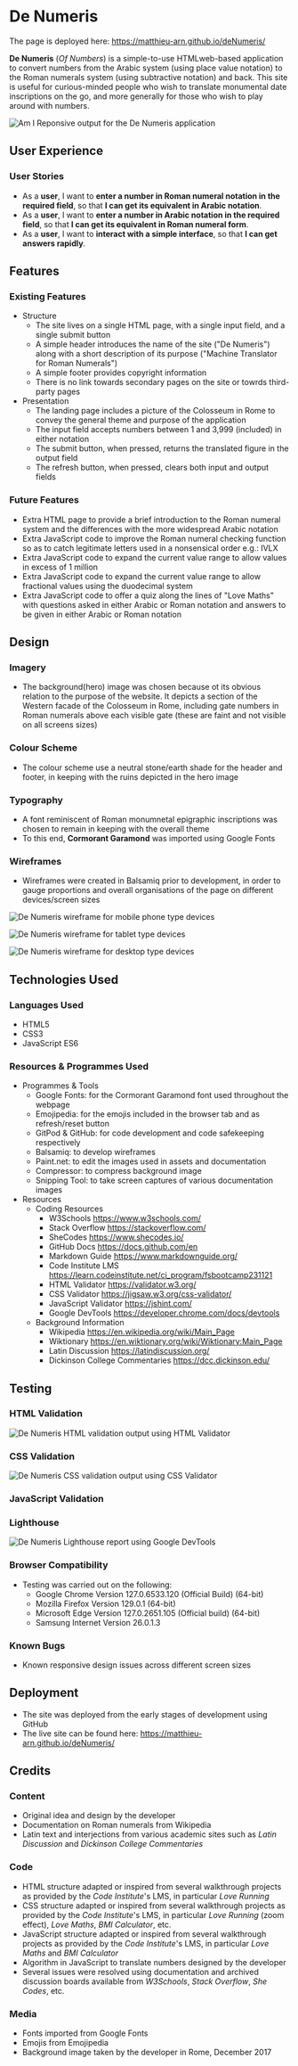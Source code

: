 # **De Numeris** 

The page is deployed here: https://matthieu-arn.github.io/deNumeris/


**De Numeris** (*Of Numbers*) is a simple-to-use HTMLweb-based application to convert numbers from the Arabic system (using place value notation) to the Roman numerals system (using subtractive notation) and back.
This site is useful for curious-minded people who wish to translate monumental date inscriptions on the go, and more generally for those who wish to play around with numbers.

![Am I Reponsive output for the De Numeris application](<assets/documentation/responsiveness/deNumeris Am I Responsive.jpg>)

## User Experience

### User Stories
 - As a **user**, I want to **enter a number in Roman numeral notation in the required field**, so that **I can get its equivalent in Arabic notation**.
 - As a **user**, I want to **enter a number in Arabic notation in the required field**, so that **I can get its equivalent in Roman numeral form**.
 - As a **user**, I want to **interact with a simple interface**, so that **I can get answers rapidly**.


## Features

### Existing Features
  - Structure
      - The site lives on a single HTML page, with a single input field, and a single submit button
      - A simple header introduces the name of the site ("De Numeris") along with a short description of its purpose ("Machine Translator for Roman Numerals")
      - A simple footer provides copyright information
      - There is no link towards secondary pages on the site or towrds third-party pages
  - Presentation
      - The landing page includes a picture of the Colosseum in Rome to convey the general theme and purpose of the application
      - The input field accepts numbers between 1 and 3,999 (included) in either notation 
      - The submit button, when pressed, returns the translated figure in the output field
      - The refresh button, when pressed, clears both input and output fields

### Future Features
  - Extra HTML page to provide a brief introduction to the Roman numeral system and the differences with the more widespread Arabic notation
  - Extra JavaScript code to improve the Roman numeral checking function so as to catch legitimate letters used in a nonsensical order e.g.: IVLX
  - Extra JavaScript code to expand the current value range to allow values in excess of 1 million
  - Extra JavaScript code to expand the current value range to allow fractional values using the duodecimal system
  - Extra JavaScript code to offer a quiz along the lines of "Love Maths" with questions asked in either Arabic or Roman notation and answers to be given in either Arabic or Roman notation


## Design

### Imagery
  - The background(hero) image was chosen because ot its obvious relation to the purpose of the website. It depicts a section of the Western facade of the Colosseum in Rome, including gate numbers in Roman numerals above each visible gate (these are faint and not visible on all screens sizes)

### Colour Scheme
  - The colour scheme use a neutral stone/earth shade for the header and footer, in keeping with the ruins depicted in the hero image

### Typography
  - A font reminiscent of Roman monumnetal epigraphic inscriptions was chosen to remain in keeping with the overall theme
  - To this end, **Cormorant Garamond** was imported using Google Fonts

### Wireframes
  - Wireframes were created in Balsamiq prior to development, in order to gauge proportions and overall organisations of the page on different devices/screen sizes

![De Numeris wireframe for mobile phone type devices](<assets/documentation/wireframes/deNumeris_Wireframe_1.jpg>)

![De Numeris wireframe for tablet type devices](<assets/documentation/wireframes/deNumeris_Wireframe_2.jpg>)

![De Numeris wireframe for desktop type devices](<assets/documentation/wireframes/deNumeris_Wireframe_3.jpg>)


## Technologies Used

### Languages Used
  - HTML5
  - CSS3
  - JavaScript ES6

### Resources & Programmes Used
  - Programmes & Tools
    - Google Fonts: for the Cormorant Garamond font used throughout the webpage
    - Emojipedia: for the emojis included in the browser tab and as refresh/reset button
    - GitPod & GitHub: for code development and code safekeeping respectively 
    - Balsamiq: to develop wireframes
    - Paint.net: to edit the images used in assets and documentation
    - Compressor: to compress background image 
    - Snipping Tool: to take screen captures of various documentation images
  - Resources
    - Coding Resources 
      - W3Schools https://www.w3schools.com/
      - Stack Overflow https://stackoverflow.com/
      - SheCodes https://www.shecodes.io/
      - GitHub Docs https://docs.github.com/en
      - Markdown Guide https://www.markdownguide.org/
      - Code Institute LMS https://learn.codeinstitute.net/ci_program/fsbootcamp231121
      - HTML Validator https://validator.w3.org/
      - CSS Validator https://jigsaw.w3.org/css-validator/
      - JavaScript Validator https://jshint.com/
      - Google DevTools https://developer.chrome.com/docs/devtools
    - Background Information
      - Wikipedia https://en.wikipedia.org/wiki/Main_Page
      - Wiktionary https://en.wiktionary.org/wiki/Wiktionary:Main_Page
      - Latin Discussion https://latindiscussion.org/
      - Dickinson College Commentaries https://dcc.dickinson.edu/


## Testing

### HTML Validation
![De Numeris HTML validation output using HTML Validator](<assets/documentation/validation/deNumeris HTML validation.jpg>)

### CSS Validation
![De Numeris CSS validation output using CSS Validator](<assets/documentation/validation/deNumeris CSS validation.jpg>)

### JavaScript Validation

### Lighthouse
![De Numeris Lighthouse report using Google DevTools](<assets/documentation/validation/deNumeris Lighthouse report.jpg>)

### Browser Compatibility
  - Testing was carried out on the following:
    - Google Chrome Version 127.0.6533.120 (Official Build) (64-bit)
    - Mozilla Firefox Version 129.0.1 (64-bit)
    - Microsoft Edge Version 127.0.2651.105 (Official build) (64-bit)
    - Samsung Internet Version 26.0.1.3

### Known Bugs
  - Known responsive design issues across different screen sizes

## Deployment
  - The site was deployed from the early stages of development using GitHub
  - The live site can be found here: https://matthieu-arn.github.io/deNumeris/

## Credits

### Content
  - Original idea and design by the developer
  - Documentation on Roman numerals from Wikipedia
  - Latin text and interjections from various academic sites such as *Latin Discussion* and *Dickinson College Commentaries*

### Code
  - HTML structure adapted or inspired from several walkthrough projects as provided by the *Code Institute*'s LMS, in particular *Love Running*
  - CSS structure adapted or inspired from several walkthrough projects as provided by the *Code Institute*'s LMS, in particular *Love Running* (zoom effect), *Love Maths*, *BMI Calculator*, etc.
  - JavaScript structure adapted or inspired from several walkthrough projects as provided by the *Code Institute*'s LMS, in particular *Love Maths* and *BMI Calculator*
  - Algorithm in JavaScript to translate numbers designed by the developer
  - Several issues were resolved using documentation and archived discussion boards available from *W3Schools*, *Stack Overflow*, *She Codes*, etc.

### Media
  - Fonts imported from Google Fonts
  - Emojis from Emojipedia
  - Background image taken by the developer in Rome, December 2017
  


